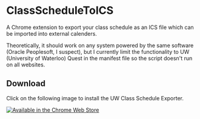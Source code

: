 # ClassScheduleToICS

A Chrome extension to export your class schedule as an ICS file which can be imported into external calenders.

Theoretically, it should work on any system powered by the same software (Oracle Peoplesoft, I suspect), but I currently limit the functionality to UW (University of Waterloo) Quest in the manifest file so the script doesn't run on all websites.

## Download
Click on the following image to install the UW Class Schedule Exporter.

[![Available in the Chrome Web Store](https://lh3.googleusercontent.com/z4RmzyKHTmbt8dF4L-FHlnBFshskMA_F4Gm9Dfc0aQSeYZPS8jDmtoXB9rP5on5xFWVuFNqq9A=s26-h26-e365-rw)](https://chrome.google.com/webstore/detail/uw-class-schedule-exporte/fdblgakcbbgcghehdiainelnhojenfpe)
